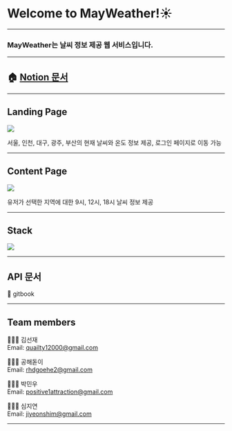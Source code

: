# Welcome to MayWeather!☀️
***

### MayWeather는 날씨 정보 제공 웹 서비스입니다.
***
## 🏠 [Notion 문서](https://www.notion.so/MayWeather-3a61f564530246c0954956dd8e1902e2) 

***

## Landing Page
![](https://images.velog.io/images/qmasem/post/3c1977ef-c2b4-4c17-bed6-f90eb2ea79b8/%E1%84%89%E1%85%B3%E1%84%8F%E1%85%B3%E1%84%85%E1%85%B5%E1%86%AB%E1%84%89%E1%85%A3%E1%86%BA%202021-03-28%20%E1%84%8B%E1%85%A9%E1%84%92%E1%85%AE%209.58.22.png)

서울, 인천, 대구, 광주, 부산의 현재 날씨와 온도 정보 제공, 
로그인 페이지로 이동 가능

***

## Content Page
![](https://images.velog.io/images/qmasem/post/8508a381-df92-4f3f-8045-838cb67c1eff/image.png)

유저가 선택한 지역에 대한 9시, 12시, 18시 날씨 정보 제공

***

## Stack
![](https://images.velog.io/images/qmasem/post/c684f048-dd79-4d60-8d72-e9bd04836073/image.png)

***

##  API 문서
📎 gitbook 

***

## Team members

🧑🏻‍💻  김선재 <br />
Email: quailty12000@gmail.com

🧑🏻‍💻  공해돋이 <br />
Email: rhdgoehe2@gmail.com

🧑🏻‍💻  박민우 <br />
Email: positive1attraction@gmail.com

👩🏻‍💻  심지연 <br />
Email: jiyeonshim@gmail.com

***

